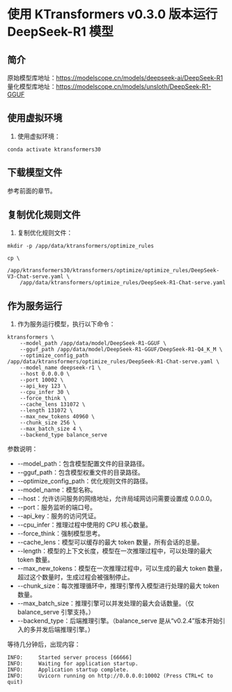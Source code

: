 # 使用 KTransformers v0.3.0 版本运行 DeepSeek-R1 模型

## 简介

原始模型库地址：https://modelscope.cn/models/deepseek-ai/DeepSeek-R1
量化模型库地址：https://modelscope.cn/models/unsloth/DeepSeek-R1-GGUF

## 使用虚拟环境

1. 使用虚拟环境：
```
conda activate ktransformers30
```

## 下载模型文件

参考前面的章节。

## 复制优化规则文件

1. 复制优化规则文件：
```
mkdir -p /app/data/ktransformers/optimize_rules

cp \
    /app/ktransformers30/ktransformers/optimize/optimize_rules/DeepSeek-V3-Chat-serve.yaml \
    /app/data/ktransformers/optimize_rules/DeepSeek-R1-Chat-serve.yaml
```

## 作为服务运行

1. 作为服务运行模型，执行以下命令：
```
ktransformers \
    --model_path /app/data/model/DeepSeek-R1-GGUF \
    --gguf_path /app/data/model/DeepSeek-R1-GGUF/DeepSeek-R1-Q4_K_M \
    --optimize_config_path /app/data/ktransformers/optimize_rules/DeepSeek-R1-Chat-serve.yaml \
    --model_name deepseek-r1 \
    --host 0.0.0.0 \
    --port 10002 \
    --api_key 123 \
    --cpu_infer 30 \
    --force_think \
    --cache_lens 131072 \
    --length 131072 \
    --max_new_tokens 40960 \
    --chunk_size 256 \
    --max_batch_size 4 \
    --backend_type balance_serve
```

参数说明：
* --model_path：包含模型配置文件的目录路径。
* --gguf_path：包含模型权重文件的目录路径。
* --optimize_config_path：优化规则文件的路径。
* --model_name：模型名称。
* --host：允许访问服务的网络地址，允许局域网访问需要设置成 0.0.0.0。
* --port：服务监听的端口号。
* --api_key：服务的访问凭证。
* --cpu_infer：推理过程中使用的 CPU 核心数量。
* --force_think：强制模型思考。
* --cache_lens：模型可以缓存的最大 token 数量，所有会话的总量。
* --length：模型的上下文长度，模型在一次推理过程中，可以处理的最大 token 数量。
* --max_new_tokens：模型在一次推理过程中，可以生成的最大 token 数量，超过这个数量时，生成过程会被强制停止。
* --chunk_size：每次推理循环中，推理引擎传入模型进行处理的最大 token 数量。
* --max_batch_size：推理引擎可以并发处理的最大会话数量。（仅 balance_serve 引擎支持。）
* --backend_type：后端推理引擎。（balance_serve 是从“v0.2.4”版本开始引入的多并发后端推理引擎。）

等待几分钟后，出现内容：
```
INFO:     Started server process [66666]
INFO:     Waiting for application startup.
INFO:     Application startup complete.
INFO:     Uvicorn running on http://0.0.0.0:10002 (Press CTRL+C to quit)
```

